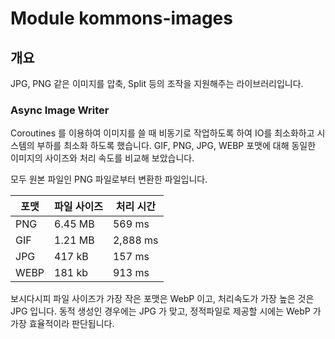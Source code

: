 # Module kommons-images

## 개요

JPG, PNG 같은 이미지를 압축, Split 등의 조작을 지원해주는 라이브러리입니다.

### Async Image Writer

Coroutines 를 이용하여 이미지를 쓸 때 비동기로 작업하도록 하여 IO를 최소화하고 시스템의 부하를 최소화 하도록 했습니다.
GIF, PNG, JPG, WEBP 포맷에 대해 동일한 이미지의 사이즈와 처리 속도를 비교해 보았습니다.

모두 원본 파일인 PNG 파일로부터 변환한 파일입니다.

| 포맷   | 파일 사이즈  | 처리 시간    |
|------|---------|----------|
| PNG  | 6.45 MB | 569 ms   |
| GIF  | 1.21 MB | 2,888 ms |
| JPG  | 417 kB  | 157 ms   |
| WEBP | 181 kb  | 913 ms   |

보시다시피 파일 사이즈가 가장 작은 포맷은 WebP 이고, 처리속도가 가장 높은 것은 JPG 입니다.
동적 생성인 경우에는 JPG 가 맞고, 정적파일로 제공할 시에는 WebP 가 가장 효율적이라 판단됩니다.
